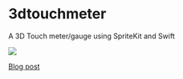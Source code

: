 # 3dtouchmeter
A 3D Touch meter/gauge using SpriteKit and Swift

<img src="http://i.giphy.com/12OyUN9orO0L04.gif">

<a href="http://stephenceresia.ca/add-a-3d-touch-metergauge-to-your-spritekit-game-in-swift/">Blog post</a>
